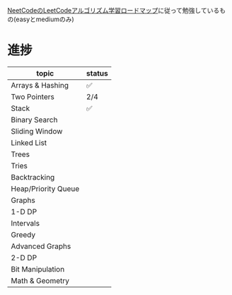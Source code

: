 [NeetCodeのLeetCodeアルゴリズム学習ロードマップ](https://neetcode.io/roadmap)に従って勉強しているもの(easyとmediumのみ)

# 進捗

|topic|status|
|-----|------|
|Arrays & Hashing|✅|
|Two Pointers|2/4|
|Stack|✅|
|Binary Search||
|Sliding Window||
|Linked List||
|Trees||
|Tries||
|Backtracking||
|Heap/Priority Queue||
|Graphs||
|1-D DP||
|Intervals||
|Greedy||
|Advanced Graphs||
|2-D DP||
|Bit Manipulation||
|Math & Geometry||
